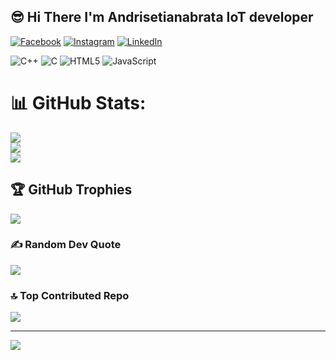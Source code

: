## 😎 Hi There I'm Andrisetianabrata IoT developer
[![Facebook](https://img.shields.io/badge/Facebook-%231877F2.svg?logo=Facebook&logoColor=white)](https://facebook.com/everybratas) [![Instagram](https://img.shields.io/badge/Instagram-%23E4405F.svg?logo=Instagram&logoColor=white)](https://instagram.com/everybratas) [![LinkedIn](https://img.shields.io/badge/LinkedIn-%230077B5.svg?logo=linkedin&logoColor=white)](https://linkedin.com/in/brataandri) 

![C++](https://img.shields.io/badge/c++-%2300599C.svg?style=flat&logo=c%2B%2B&logoColor=white) ![C](https://img.shields.io/badge/c-%2300599C.svg?style=flat&logo=c&logoColor=white) ![HTML5](https://img.shields.io/badge/html5-%23E34F26.svg?style=flat&logo=html5&logoColor=white) ![JavaScript](https://img.shields.io/badge/javascript-%23323330.svg?style=flat&logo=javascript&logoColor=%23F7DF1E)
# 📊 GitHub Stats:
![](https://github-readme-stats.vercel.app/api?username=Andrisetianabrata&theme=transparent&hide_border=false&include_all_commits=true&count_private=true)<br/>
![](https://github-readme-streak-stats.herokuapp.com/?user=Andrisetianabrata&theme=transparent&hide_border=false)<br/>
![](https://github-readme-stats.vercel.app/api/top-langs/?username=Andrisetianabrata&theme=transparent&hide_border=false&include_all_commits=true&count_private=true&layout=compact)

## 🏆 GitHub Trophies
![](https://github-profile-trophy.vercel.app/?username=Andrisetianabrata&theme=radical&no-frame=true&no-bg=true&margin-w=4)

### ✍️ Random Dev Quote
![](https://quotes-github-readme.vercel.app/api?type=horizontal&theme=radical)

### 🔝 Top Contributed Repo
![](https://github-contributor-stats.vercel.app/api?username=Andrisetianabrata&limit=5&theme=transparent&combine_all_yearly_contributions=true)

---
[![](https://visitcount.itsvg.in/api?id=Andrisetianabrata&icon=0&color=0)](https://visitcount.itsvg.in)

